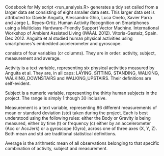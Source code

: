 Codebook for <tidy>
My script <run_analysis.R> generates a tidy set called <tidy> from a larger data set consisting of eight smaller data sets. This larger data set is attributed to: Davide Anguita, Alessandro Ghio, Luca Oneto, Xavier Parra and Jorge L. Reyes-Ortiz. Human Activity Recognition on Smartphones using a Multiclass Hardware-Friendly Support Vector Machine. International Workshop of Ambient Assisted Living (IWAAL 2012). Vitoria-Gasteiz, Spain. Dec 2012. Anguita et al studied human physical activities using smartphones's embedded accelerometer and gyroscope. 

<tidy> consists of four variables (or columns). They are in order: activity, subject, measurement and average.

Activity is a text variable, representing six physical activities measured by Anguita et al. They are, in all caps: LAYING, SITTING, STANDING, WALKING, WALKING_DOWNSTAIRS and WALKING_UPSTAIRS. Their definitions are self-evident.

Subject is a numeric variable, representing the thirty human subjects in the project. The range is simply 1 though 30 inclusive. 

Measurement is a text variable, representing 86 different measurements of mean or standard deviation (std) taken during the project. Each is best understood using the following rules: either the Body or Gravity is being measured, either by time (t) or frequency (c) either by an accelerometer (Acc or AccJerk) or a gyroscope (Gyro), across one of three axes (X, Y, Z). Both mean and std are traditional statistical definitions. 

Average is the arithmetic mean of all observations belonging to that specific combination of activity, subject and measurement. 
